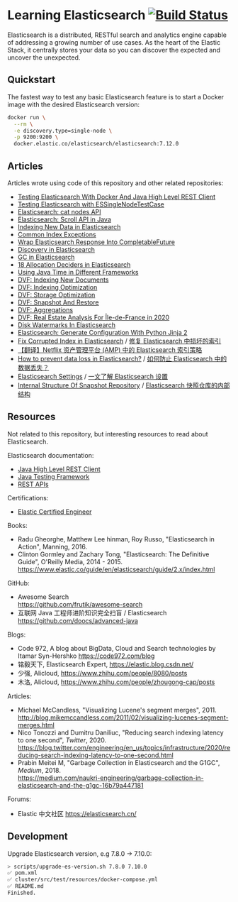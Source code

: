 # Learning Elasticsearch [![Build Status][actions-img]][actions]

Elasticsearch is a distributed, RESTful search and analytics engine capable of
addressing a growing number of use cases. As the heart of the Elastic Stack,
it centrally stores your data so you can discover the expected and uncover the
unexpected.

## Quickstart

The fastest way to test any basic Elasticsearch feature is to start a Docker image with the desired Elasticsearch version:

<!-- MANAGED_BLOCK_RUN_ES_START -->

```sh
docker run \
  --rm \
  -e discovery.type=single-node \
  -p 9200:9200 \
  docker.elastic.co/elasticsearch/elasticsearch:7.12.0
```

<!-- MANAGED_BLOCK_RUN_ES_END -->

## Articles

Articles wrote using code of this repository and other related repositories:

- [Testing Elasticsearch With Docker And Java High Level REST Client](https://mincong.io/2020/04/05/testing-elasticsearch-with-docker-and-java-client/)
- [Testing Elasticsearch with ESSingleNodeTestCase](https://mincong.io/2019/11/24/essinglenodetestcase/)
- [Elasticsearch: cat nodes API](https://mincong.io/2020/03/07/elasticsearch-cat-nodes-api/)
- [Elasticsearch: Scroll API in Java](https://mincong.io/2020/01/19/elasticsearch-scroll-api/)
- [Indexing New Data in Elasticsearch](https://mincong.io/2019/12/02/indexing-new-data-in-elasticsearch/)
- [Common Index Exceptions](https://mincong.io/2020/09/13/es-index-exceptions/)
- [Wrap Elasticsearch Response Into CompletableFuture](https://mincong.io/2020/07/26/es-client-completablefuture/)
- [Discovery in Elasticsearch](https://mincong.io/2020/08/22/discovery-in-elasticsearch/)
- [GC in Elasticsearch](https://mincong.io/2020/08/30/gc-in-elasticsearch/)
- [18 Allocation Deciders in Elasticsearch](https://mincong.io/2020/09/27/shard-allocation/)
- [Using Java Time in Different Frameworks](https://mincong.io/2020/10/25/java-time/)
- [DVF: Indexing New Documents](https://mincong.io/2020/12/16/dvf-indexing/)
- [DVF: Indexing Optimization](https://mincong.io/2020/12/17/dvf-indexing-optimization/)
- [DVF: Storage Optimization](https://mincong.io/2020/12/25/dvf-storage-optimization/)
- [DVF: Snapshot And Restore](https://mincong.io/2021/01/10/dvf-snapshot-and-restore/)
- [DVF: Aggregations](https://mincong.io/2021/04/12/dvf-aggregations/)
- [DVF: Real Estate Analysis For Île-de-France in 2020](https://mincong.io/2021/04/16/dvf-real-estate-analysis-idf-2020/)
- [Disk Watermarks In Elasticsearch](https://mincong.io/2021/04/10/disk-watermarks-in-elasticsearch/)
- [Elasticsearch: Generate Configuration With Python Jinja 2](https://mincong.io/2021/04/11/elasticsearch-generate-configuration-with-python-jinja2/)
- [Fix Corrupted Index in Elasticsearch](https://mincong.io/en/elasticsearch-corrupted-index/) / [修复 Elasticsearch 中损坏的索引](https://mincong.io/cn/elasticsearch-corrupted-index/)
- [【翻译】Netflix 资产管理平台 (AMP) 中的 Elasticsearch 索引策略](https://mincong.io/cn/elasticsearch-indexing-strategy-in-asset-management-platform-amp/)
- [How to prevent data loss in Elasticsearch?](https://mincong.io/en/prevent-data-loss-in-elasticsearch/) / [如何防止 Elasticsearch 中的数据丢失？](https://mincong.io/cn/prevent-data-loss-in-elasticsearch/)
- [Elasticsearch Settings](https://mincong.io/en/elasticsearch-settings/) / [一文了解 Elasticsearch 设置](https://mincong.io/cn/elasticsearch-settings/)
- [Internal Structure Of Snapshot Repository](https://mincong.io/en/elasticsearch-snapshot-repository-structure/) / [Elasticsearch 快照仓库的内部结构](https://mincong.io/cn/elasticsearch-snapshot-repository-structure/)

## Resources

Not related to this repository, but interesting resources to read about Elasticsearch.

Elasticsearch documentation:

- [Java High Level REST Client](https://www.elastic.co/guide/en/elasticsearch/client/java-rest/current/java-rest-high.html)
- [Java Testing Framework](https://www.elastic.co/guide/en/elasticsearch/reference/current/testing-framework.html)
- [REST APIs](https://www.elastic.co/guide/en/elasticsearch/reference/current/rest-apis.html)

Certifications:

- [Elastic Certified Engineer](https://www.elastic.co/training/elastic-certified-engineer-exam)

Books:

- Radu Gheorghe, Matthew Lee hinman, Roy Russo, "Elasticsearch in Action", Manning, 2016.
- Clinton Gormley and Zachary Tong, "Elasticsearch: The Definitive Guide", O'Reilly Media, 2014 - 2015.<br>
  <https://www.elastic.co/guide/en/elasticsearch/guide/2.x/index.html>

GitHub:

- Awesome Search<br>
  https://github.com/frutik/awesome-search
- 互联网 Java 工程师进阶知识完全扫盲 / Elasticsearch<br>
  https://github.com/doocs/advanced-java

Blogs:

- Code 972, A blog about BigData, Cloud and Search technologies by Itamar Syn-Hershko <https://code972.com/blog>
- 铭毅天下, Elasticsearch Expert, <https://elastic.blog.csdn.net/>
- 少强, Alicloud, <https://www.zhihu.com/people/8080/posts>
- 木洛, Alicloud, <https://www.zhihu.com/people/zhougong-cap/posts>

Articles:

- Michael McCandless, "Visualizing Lucene's segment merges", 2011.<br>
  <http://blog.mikemccandless.com/2011/02/visualizing-lucenes-segment-merges.html>
- Nico Tonozzi and Dumitru Daniliuc, "Reducing search indexing latency to one second", _Twitter_, 2020.<br>
  <https://blog.twitter.com/engineering/en_us/topics/infrastructure/2020/reducing-search-indexing-latency-to-one-second.html>
- Prabin Meitei M, "Garbage Collection in Elasticsearch and the G1GC", _Medium_, 2018.<br>
  <https://medium.com/naukri-engineering/garbage-collection-in-elasticsearch-and-the-g1gc-16b79a447181>

Forums:

- Elastic 中文社区 https://elasticsearch.cn/

## Development

Upgrade Elasticsearch version, e.g 7.8.0 -> 7.10.0:

```sh
> scripts/upgrade-es-version.sh 7.8.0 7.10.0
✅ pom.xml
✅ cluster/src/test/resources/docker-compose.yml
✅ README.md
Finished.
```

[actions]:     https://github.com/mincong-h/learning-elasticsearch/actions
[actions-img]: https://github.com/mincong-h/learning-elasticsearch/workflows/Actions/badge.svg
